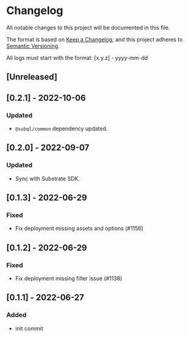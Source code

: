 # Changelog
All notable changes to this project will be documented in this file.

The format is based on [Keep a Changelog](https://keepachangelog.com/en/1.0.0/),
and this project adheres to [Semantic Versioning](https://semver.org/spec/v2.0.0.html).

All logs must start with the format: [x.y.z] - yyyy-mm-dd


## [Unreleased]

## [0.2.1] - 2022-10-06
### Updated
- `@subql/common` dependency updated.

## [0.2.0] - 2022-09-07

### Updated
- Sync with Substrate SDK.

## [0.1.3] - 2022-06-29
### Fixed
- Fix deployment missing assets and options (#1156)

## [0.1.2] - 2022-06-29
### Fixed
- Fix deployment missing filter issue (#1138)

## [0.1.1] - 2022-06-27
### Added
- init commit

